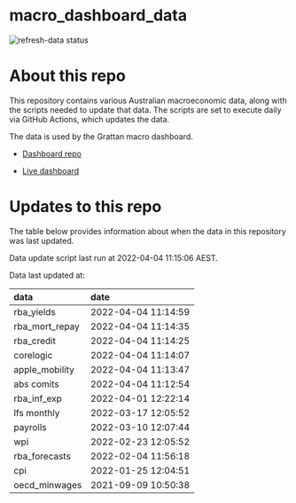 
<!-- README.md is generated from README.Rmd. Please edit that file -->

# macro\_dashboard\_data

<!-- badges: start -->

![refresh-data
status](https://github.com/grattan/macro_dashboard_data/workflows/refresh-data/badge.svg)

<!-- badges: end -->

# About this repo

This repository contains various Australian macroeconomic data, along
with the scripts needed to update that data. The scripts are set to
execute daily via GitHub Actions, which updates the data.

The data is used by the Grattan macro dashboard.

  - [Dashboard repo](https://github.com/grattan/macrodashboard)

  - [Live dashboard](https://mattcowgill.shinyapps.io/macrodashboard/)

# Updates to this repo

The table below provides information about when the data in this
repository was last updated.

Data update script last run at 2022-04-04 11:15:06 AEST.

Data last updated at:

| data             | date                |
| :--------------- | :------------------ |
| rba\_yields      | 2022-04-04 11:14:59 |
| rba\_mort\_repay | 2022-04-04 11:14:35 |
| rba\_credit      | 2022-04-04 11:14:25 |
| corelogic        | 2022-04-04 11:14:07 |
| apple\_mobility  | 2022-04-04 11:13:47 |
| abs comits       | 2022-04-04 11:12:54 |
| rba\_inf\_exp    | 2022-04-01 12:22:14 |
| lfs monthly      | 2022-03-17 12:05:52 |
| payrolls         | 2022-03-10 12:07:44 |
| wpi              | 2022-02-23 12:05:52 |
| rba\_forecasts   | 2022-02-04 11:56:18 |
| cpi              | 2022-01-25 12:04:51 |
| oecd\_minwages   | 2021-09-09 10:50:38 |
